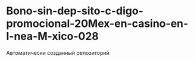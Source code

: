 # Bono-sin-dep-sito-c-digo-promocional-20Mex-en-casino-en-l-nea-M-xico-028
Автоматически созданный репозиторий
